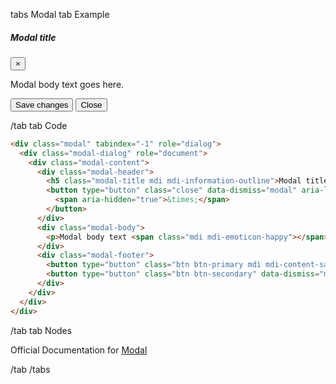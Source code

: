 tabs Modal
tab Example

<div class="modal" tabindex="-1" role="dialog" style="display:block;position:relative;">
  <div class="modal-dialog" role="document" style="margin-top:10px;margin-bottom:10px;">
    <div class="modal-content">
      <div class="modal-header">
        <h5 class="modal-title mdi mdi-information-outline">Modal title</h5>
        <button type="button" class="close" data-dismiss="modal" aria-label="Close">
          <span aria-hidden="true">&times;</span>
        </button>
      </div>
      <div class="modal-body">
        <p>Modal body text <span class="mdi mdi-emoticon-happy"></span> goes here.</p>
      </div>
      <div class="modal-footer">
        <button type="button" class="btn btn-primary mdi mdi-content-save">Save changes</button>
        <button type="button" class="btn btn-secondary" data-dismiss="modal">Close</button>
      </div>
    </div>
  </div>
</div>

/tab
tab Code

```html
<div class="modal" tabindex="-1" role="dialog">
  <div class="modal-dialog" role="document">
    <div class="modal-content">
      <div class="modal-header">
        <h5 class="modal-title mdi mdi-information-outline">Modal title</h5>
        <button type="button" class="close" data-dismiss="modal" aria-label="Close">
          <span aria-hidden="true">&times;</span>
        </button>
      </div>
      <div class="modal-body">
        <p>Modal body text <span class="mdi mdi-emoticon-happy"></span> goes here.</p>
      </div>
      <div class="modal-footer">
        <button type="button" class="btn btn-primary mdi mdi-content-save">Save changes</button>
        <button type="button" class="btn btn-secondary" data-dismiss="modal">Close</button>
      </div>
    </div>
  </div>
</div>
```

/tab
tab Nodes

Official Documentation for <a href="https://getbootstrap.com/docs/4.0/components/modal/" target="_blank">Modal</a>

/tab
/tabs